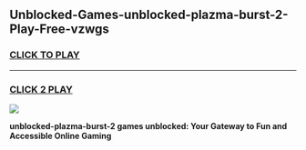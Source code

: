 
## Unblocked-Games-unblocked-plazma-burst-2-Play-Free-vzwgs
<h3>
<a href="https://premium76.site?title=unblocked-plazma-burst-2&ref=20M">CLICK TO PLAY</a></h3>
<hr>

<h3>
<a href="https://premium76.site?title=unblocked-plazma-burst-2&ref=20M">CLICK 2 PLAY</a>
  
</h3>

<a href="https://premium76.site?title=unblocked-plazma-burst-2&ref=19M"><img src="https://clearcache.store/games.png"></a>


**unblocked-plazma-burst-2 games unblocked: Your Gateway to Fun and Accessible Online Gaming**
